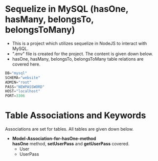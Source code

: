 # Sequelize in MySQL (hasOne, hasMany, belongsTo, belongsToMany)
- This is a project which utilizes sequelize in NodeJS to interact with MySQL.
- ".env" file is created for the project. The content is given down below.
- hasOne, hasMany, belongsTo, belongsToMany table relations are covered here.

```javascript
DB="mysql"
SCHEMA="website"
ADMIN="root"
PASS="NEWPASSWORD"
HOST="localhost"
PORT=3306
```

# Table Associations and Keywords
Associations are set for tables. All tables are given down below.
- **Model-Association-for-hasOne-method** <br>
**hasOne** method, **setUserPass** and **getUserPass** covered.
    - User
    - UserPass